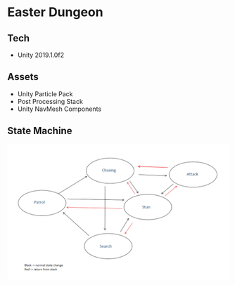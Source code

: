# Easter Dungeon

## Tech

- Unity 2019.1.0f2

## Assets

- Unity Particle Pack
- Post Processing Stack
- Unity NavMesh Components

## State Machine

![img](states.png)